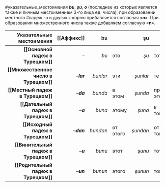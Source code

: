 #указательные_местоимения __*bu*__, __*şu*__, __*o*__ (последнее из которых является также и личным местоимением 3-го лица ед. числа), при образовании местного #падеж -а и других к корню прибавляется согласная «**n**». При образовании множественного числа также добавляем согласную «**n**».

| Указательные местоимения | [[Аффикс]] | bu | | şu | | o | |
|---:|---:|---:|:---|---:|:---|---:|:---|
| __[[Основной падеж в Турецком]]__ | – | *bu* | это | *şu* | тот | *o* | |
| __[[Множественное число в Турецком]]__ | –__*lar*__ | *bunlar* | эти | *şunlar* | те | *onlar* | |
| __[[Местный падеж в Турецком]]__ | –__*da*__ | *bunda* | в этом | *şunda* | при этом | *onda* | |
| __[[Дательный падеж в Турецком]]__ | –__*a*__  | *buna* | этому | *şuna* | к тому | *ona* | |
| __[[Исходный падеж в Турецком]]__ | –__*dan*__  | *bundan* | от этого | *şundan* | от того | *ondan* | |
| __[[Винительный падеж в Турецком]]__ | –__*u*__  | *bunu* | этот | *şunu* | тот | *onu* | |
| __[[Родительный падеж в Турецком]]__ | –__*un*__ | *bunun* | этого | *şunun* | того | *onun* | |